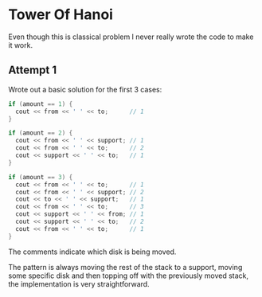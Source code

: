 # Tower Of Hanoi

Even though this is classical problem I never really wrote the code to make it work.

## Attempt 1

Wrote out a basic solution for the first 3 cases:

```cpp
if (amount == 1) {
  cout << from << ' ' << to;      // 1
}

if (amount == 2) {
  cout << from << ' ' << support; // 1
  cout << from << ' ' << to;      // 2
  cout << support << ' ' << to;   // 1
}

if (amount == 3) {
  cout << from << ' ' << to;      // 1
  cout << from << ' ' << support; // 2
  cout << to << ' ' << support;   // 1
  cout << from << ' ' << to;      // 3
  cout << support << ' ' << from; // 1
  cout << support << ' ' << to;   // 2
  cout << from << ' ' << to;      // 1
}
```

The comments indicate which disk is being moved.

The pattern is always moving the rest of the stack to a support, moving some specific disk and then topping off with the previously moved stack, the implementation is very straightforward.
